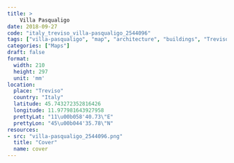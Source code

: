 ```yaml
---
title: > 
    Villa Pasqualigo
date: 2018-09-27
code: "italy_treviso_villa-pasqualigo_2544096"
tags: ["villa-pasqualigo", "map", "architecture", "buildings", "Treviso", "Italy"]
categories: ["Maps"]
draft: false
format:
  width: 210
  height: 297
  unit: 'mm'
location:
  place: "Treviso"
  country: "Italy"
  latitude: 45.743272352816426
  longitude: 11.977981643927958
  prettyLat: "11\u00b058'40.73\"E"
  prettyLon: "45\u00b044'35.78\"N"
resources:
- src: "villa-pasqualigo_2544096.png"
  title: "Cover"
  name: cover
---
```

